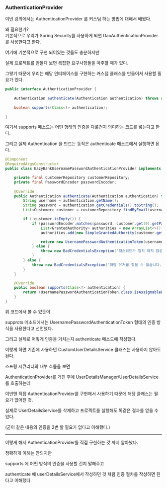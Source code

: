 ### AuthenticationProvider

이번 강의에서는 AuthenticationProvider 를 커스텀 하는 방법에 대해서 배웠다.

왜 필요한가?  
기본적으로 우리가 Spring Security를 사용하게 되면
DaoAuthenticationProvider를 사용한다고 한다.

여기에 기본적으로 구현 되어있는 것들도 충분하지만

실제 프로젝트를 만들다 보면 복잡한 요구사항들을 마주할 때가 있다.

그렇기 때문에 우리는 해당 인터페이스를 구현하는 커스텀 클래스를 만들어서 사용할 필요가 있다.

```java
public interface AuthenticationProvider {
    
    Authentication authenticate(Authentication authentication) throws AuthenticationException;
    
    boolean supports(Class<?> authentication);
    
}
```

여기서 supports 메소드는 어떤 형태의 인증을 다룰건지 의미하는 코드를 넣는다고 한다.

그리고 실제 Authentication 을 만드는 동작은 authenticate 메소드에서 실행하면 된다.

```java
@Component
@RequiredArgsConstructor
public class EazyBankUsernamePasswordAuthenticationProvider implements AuthenticationProvider {

    private final CustomerRepository customerRepository;
    private final PasswordEncoder passwordEncoder;
    
    @Override
    public Authentication authenticate(Authentication authentication) throws AuthenticationException {
        String username = authentication.getName();
        String password = authentication.getCredentials().toString();
        List<Customer> customer = customerRepository.findByEmail(username);

        if (!customer.isEmpty()) {
            if (passwordEncoder.matches(password, customer.get(0).getPassword())) {
                List<GrantedAuthority> authorities = new ArrayList<>();
                authorities.add(new SimpleGrantedAuthority(customer.get(0).getRole()));

                return new UsernamePasswordAuthenticationToken(username, password, authorities);
            } else {
                throw new BadCredentialsException("패스워드가 일치 하지 않습니다.");
            }
        } else {
            throw new BadCredentialsException("해당 유저를 찾을 수 없습니다.");
        }
    }

    @Override
    public boolean supports(Class<?> authentication) {
        return (UsernamePasswordAuthenticationToken.class.isAssignableFrom(authentication));
    }
}
```

위 코드에서 볼 수 있듯이

supprots 메소드에서는 UsernamePasswordAuthenticationToken 형태의 인증 방식을 사용한다고 선언했다.

그리고 실제로 어떻게 인증을 거치는지 authenticate 메소드에 작성했다.

이렇게 하면 기존에 사용하던 CustomUserDetailsService 클래스는 사용하지 않아도 된다.

스프링 시큐리티의 내부 흐름을 보면

AuthenticationProvider를 거친 후에 UserDetailsManager/UserDetailsService 를 호출하는데 

이번엔 직접 AuthenticationProvider를 구현해서 사용하기 때문에 해당 클래스는 필요가 없어진 것.

실제로 UserDetailsService를 삭제하고 프로젝트를 실행해도 똑같은 결과를 얻을 수 있다.

(굳이 같은 내용의 인증을 2번 할 필요가 없다고 이해했다.)

---

이렇게 해서 AuthenticationProvider를 직접 구현하는 것 까지 알아봤다.

정확하게 이해는 안되지만

supports 에 어떤 방식의 인증을 사용할 건지 말해주고

authenticate 에 userDetailsService에서 작성하던 것 처럼 인증 절차를 작성하면 된다고 이해했다.